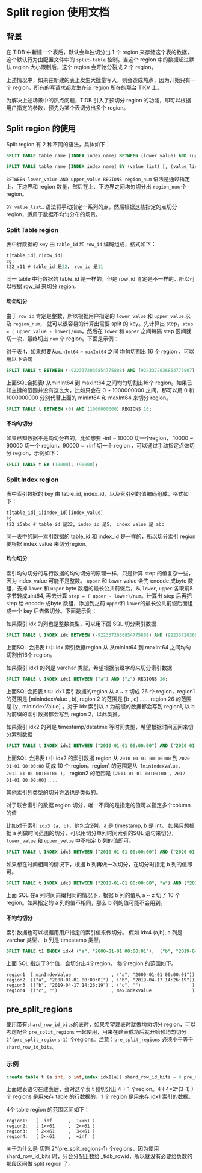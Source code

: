 # Split region 使用文档

## 背景

在 TiDB 中新建一个表后，默认会单独切分出 1 个 region 来存储这个表的数据，这个默认行为由配置文件中的 `split-table` 控制。当这个 region 中的数据超过默认 region 大小限制后，这个 region 会开始分裂成 2 个 region。

上述情况中，如果在新建的表上发生大批量写入，则会造成热点，因为开始只有一个 region，所有的写请求都发生在该 region 所在的那台 TiKV 上。

为解决上述场景中的热点问题，TiDB 引入了预切分 region 的功能，即可以根据用户指定的参数，预先为某个表切分出多个 region。

## Split region 的使用

Split region 有 2 种不同的语法，具体如下：

```sql
SPLIT TABLE table_name [INDEX index_name] BETWEEN (lower_value) AND (upper_value) REGIONS region_num

SPLIT TABLE table_name [INDEX index_name] BY (value_list) [, (value_list)] ...
```

`BETWEEN lower_value AND upper_value REGIONS region_num` 语法是通过指定上、下边界和 region 数量，然后在上、下边界之间均匀切分出 `region_num` 个 region。

`BY value_list…` 语法将手动指定一系列的点，然后根据这些指定的点切分 region，适用于数据不均匀分布的场景。

### Split Table region

表中行数据的 key 由 `table_id` 和 `row_id` 编码组成，格式如下：

```go
t[table_id]_r[row_id]
eg:
t22_r11 # table_id 是22， row_id 是11
```

同一 table 中行数据的 table_id 是一样的，但是 row_id 肯定是不一样的，所以可以根据 row_id 来切分 region。

#### 均匀切分

由于 `row_id` 肯定是整数，所以根据用户指定的 `lower_value` 和 `upper_value` 以及 `region_num`， 就可以很容易的计算出需要 split 的 key。先计算出 step，`step = ( upper_value - lower)/num`，然后在 `lower` 和 `upper` 之间每隔 step 区间就切一次，最终切出 `num` 个 region。下面是示例：

对于表 t，如果想要从`minInt64` ~ `maxInt64` 之间 均匀切割出 16 个 region ，可以用以下语句

```sql
SPLIT TABLE t BETWEEN (-9223372036854775808) AND (9223372036854775807) REGIONS 16;
```

上面SQL会把表t 从minInt64 到 maxInt64 之间均匀切割出16个 region。如果已知主键的范围并没有这么大，比如只会在 0 ~ 1000000000 之间，那可以用 0 和 1000000000 分别代替上面的 minInt64 和 maxInt64 来切分 region。

```sql
SPLIT TABLE t BETWEEN (0) AND (1000000000) REGIONS 16;
```

#### 不均匀切分

如果已知数据不是均匀分布的，比如想要 -inf ~ 10000 切一个region， 10000 ~ 90000 切一个 region，90000 ~ +inf 切一个 region ，可以通过手动指定点做切分 region，示例如下：

```sql
SPLIT TABLE t BY (10000), (90000);
```

### Split Index region

表中索引数据的 key 由 table_id, index_id，以及索引列的值编码组成，格式如下：

```
t[table_id]_i[index_id][index_value]
eg
t22_i5abc # table_id 是22, index_id 是5， index_value 是 abc 
```

同一表中的同一索引数据的 table_id 和 index_id 是一样的，所以切分索引 region 要根据 index_value 来切分region。

#### 均匀切分

索引均匀切分的与行数据的均匀切分的原理一样，只是计算 step 的值复杂一些，因为 index_value 可能不是整数。 `upper` 和 `lower` value 会先 encode 成byte 数组，去掉 `lower` 和 `upper` byte 数组的最长公共前缀后，从 `lower`, `upper` 各取前8字节转成uint64, 再去计算 `step = ( upper - lower)/num`。计算出 step 后再把 step 给 encode 成byte 数组，添加到之前 `upper`和 `lower`的最长公共前缀后面组成一个 key 后去做切分。下面是示例：

如果索引 idx 的列也是整数类型，可以用下面 SQL 切分索引数据

```sql
SPLIT TABLE t INDEX idx BETWEEN (-9223372036854775808) AND (9223372036854775807) REGIONS 16;
```

上面SQL 会把表 t 中 idx 索引数据region 从 从minInt64 到 maxInt64 之间均匀切割出16个 region。

如果索引 idx1 的列是 varchar 类型，希望根据前缀字母来切分索引数据

```sql
SPLIT TABLE t INDEX idx1 BETWEEN ("a") AND ("z") REGIONS 26;
```

上面SQL会把表 t 中 idx1 索引数据的region 从 a ~ z 切成 26 个 region，region1 的范围是 [minIndexValue , b), region 2 的范围是 [b , c) ...... region 26 的范围是 [y , minIndexValue] 。对于 idx 索引以 a 为前缀的数据都会写到 region1, 以 b 为前缀的索引数据都会写到 region 2，以此类推。

如果索引 idx2 的列是 timestamp/datatime 等时间类型，希望根据时间区间来切分索引数据

```sql
SPLIT TABLE t INDEX idx2 BETWEEN ("2010-01-01 00:00:00") AND ("2020-01-01 00:00:00") REGIONS 10;

```

上面SQL 会把表 t 中 idx2 的索引数据 region 从 `2010-01-01 00:00:00` 到  `2020-01-01 00:00:00` 切成 10 个 region。region1 的范围是从` [minIndexValue,  2011-01-01 00:00:00 )`， region2 的范围是 `[2011-01-01 00:00:00 , 2012-01-01 00:00:00)` ......

其他索引列类型的切分方法也是类似的。

对于联合索引的数据 region 切分，唯一不同的是指定的值可以指定多个column 的值

比如对于索引 `idx3 (a, b)`，他包含2列，a 是 timestamp, b 是 int。 如果只想根据 a 列做时间范围的切分，可以用切分单列时间索引的SQL 语句来切分，`lower_value` 和 `upper_velue` 中不指定 b 列的值即可。

```sql
SPLIT TABLE t INDEX idx3 BETWEEN ("2010-01-01 00:00:00") AND ("2020-01-01 00:00:00") REGIONS 10;

```

如果想在时间相同的情况下，根据 b 列再做一次切分，在切分时指定 b 列的值即可。

```sql
SPLIT TABLE t INDEX idx3 BETWEEN ("2010-01-01 00:00:00", "a") AND ("2010-01-01 00:00:00", "z") REGIONS 10;
```

上面 SQL 在a 列时间前缀相同的情况下，根据 b 列的值从 a ~ z 切了 10 个 region。如果指定的 a 列的值不相同，那么 b 列的值可能不会用到。

#### 不均匀切分

索引数据也可以根据用用户指定的索引值来做切分。
假如 idx4 (a,b), a 列是 varchar 类型， b 列是 timestamp 类型。

```sql
SPLIT TABLE t1 INDEX idx4 ("a", "2000-01-01 00:00:01"),  ("b", "2019-04-17 14:26:19"),  ("c", "");  

```

上面 SQL 指定了3个值，会切分出4个region， 每个region 的范围如下。

```
region1  [ minIndexValue               , ("a", "2000-01-01 00:00:01"))
region2  [("a", "2000-01-01 00:00:01") , ("b", "2019-04-17 14:26:19"))
region3  [("b", "2019-04-17 14:26:19") , ("c", "")                   )
region4  [("c", "")                    , maxIndexValue               )
```

## pre_split_regions

使用带有`shard_row_id_bits`的表时，如果希望建表时就做均匀切分 region，可以考虑配合 `pre_split_regions` 一起使用，用来在建表成功后就开始预均匀切分 `2^(pre_split_regions-1)` 个regions。注意：`pre_split_regions` 必须小于等于 `shard_row_id_bits`。

### 示例

```sql
create table t (a int, b int,index idx1(a)) shard_row_id_bits = 4 pre_split_regions=3;

```

上面建表语句在建表后，会对这个表 t 预切分出 4 + 1 个region。4 ( 4=2^(3-1) ) 个 regions 是用来存 table 的行数据的，1 个 region 是用来存 idx1 索引的数据。

4个 table region 的范围区间如下：
```
region1:   [ -inf      ,  1<<61 )  
region2:   [ 1<<61     ,  2<<61 )
region3:   [ 2<<61     ,  3<<61 )
region4:   [ 3<<61     ,  +inf  )
```

关于为什么是 切割 2^(pre_split_regions-1) 个regions，因为使用 shard_row_id_bits 时，只会分配正数给 _tidb_rowid，所以就没有必要给负数的那段区间做 split region 了。
